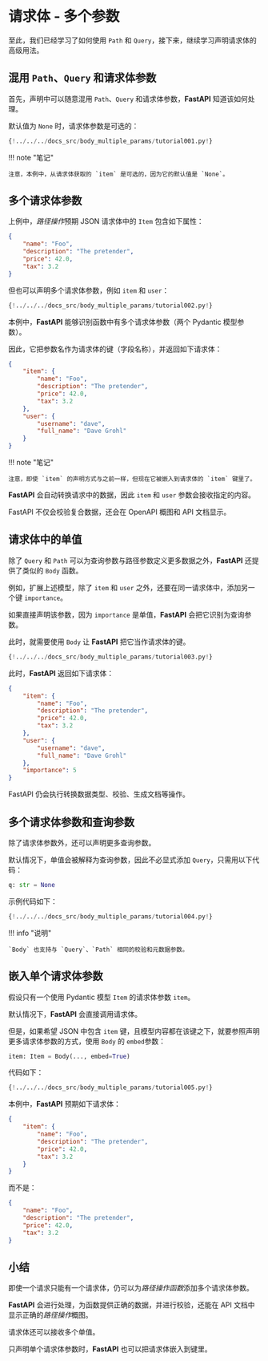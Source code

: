 # 请求体 - 多个参数

至此，我们已经学习了如何使用 `Path` 和 `Query`，接下来，继续学习声明请求体的高级用法。

## 混用 `Path`、`Query` 和请求体参数

首先，声明中可以随意混用 `Path`、`Query` 和请求体参数，**FastAPI** 知道该如何处理。

默认值为 `None` 时，请求体参数是可选的：

```Python hl_lines="19-21"
{!../../../docs_src/body_multiple_params/tutorial001.py!}
```

!!! note "笔记"

    注意，本例中，从请求体获取的 `item` 是可选的，因为它的默认值是 `None`。

## 多个请求体参数

上例中，*路径操作*预期 JSON 请求体中的 `Item` 包含如下属性：

```JSON
{
    "name": "Foo",
    "description": "The pretender",
    "price": 42.0,
    "tax": 3.2
}
```

但也可以声明多个请求体参数，例如 `item` 和 `user`：

```Python hl_lines="22"
{!../../../docs_src/body_multiple_params/tutorial002.py!}
```

本例中，**FastAPI** 能够识别函数中有多个请求体参数（两个 Pydantic 模型参数）。

因此，它把参数名作为请求体的键（字段名称），并返回如下请求体：

```JSON
{
    "item": {
        "name": "Foo",
        "description": "The pretender",
        "price": 42.0,
        "tax": 3.2
    },
    "user": {
        "username": "dave",
        "full_name": "Dave Grohl"
    }
}
```

!!! note "笔记"

    注意，即使 `item` 的声明方式与之前一样，但现在它被嵌入到请求体的 `item` 键里了。

**FastAPI** 会自动转换请求中的数据，因此 `item` 和 `user` 参数会接收指定的内容。

FastAPI 不仅会校验复合数据，还会在 OpenAPI 概图和 API 文档显示。

## 请求体中的单值

除了 `Query` 和 `Path` 可以为查询参数与路径参数定义更多数据之外，**FastAPI** 还提供了类似的 `Body` 函数。

例如，扩展上述模型，除了 `item` 和 `user` 之外，还要在同一请求体中，添加另一个键 `importance`。

如果直接声明该参数，因为 `importance` 是单值，**FastAPI** 会把它识别为查询参数。

此时，就需要使用 `Body` 让 **FastAPI** 把它当作请求体的键。


```Python hl_lines="23"
{!../../../docs_src/body_multiple_params/tutorial003.py!}
```

此时，**FastAPI** 返回如下请求体：


```JSON
{
    "item": {
        "name": "Foo",
        "description": "The pretender",
        "price": 42.0,
        "tax": 3.2
    },
    "user": {
        "username": "dave",
        "full_name": "Dave Grohl"
    },
    "importance": 5
}
```

FastAPI 仍会执行转换数据类型、校验、生成文档等操作。

## 多个请求体参数和查询参数

除了请求体参数外，还可以声明更多查询参数。

默认情况下，单值会被解释为查询参数，因此不必显式添加 `Query`，只需用以下代码：

```Python
q: str = None
```

示例代码如下：

```Python hl_lines="27"
{!../../../docs_src/body_multiple_params/tutorial004.py!}
```

!!! info "说明"

    `Body` 也支持与 `Query`、`Path` 相同的校验和元数据参数。


## 嵌入单个请求体参数

假设只有一个使用 Pydantic 模型 `Item` 的请求体参数 `item`。

默认情况下，**FastAPI** 会直接调用请求体。

但是，如果希望 JSON 中包含 `item` 键，且模型内容都在该键之下，就要参照声明更多请求体参数的方式，使用 `Body` 的 `embed`参数：

```Python
item: Item = Body(..., embed=True)
```

代码如下：

```Python hl_lines="17"
{!../../../docs_src/body_multiple_params/tutorial005.py!}
```

本例中，**FastAPI** 预期如下请求体：

```JSON hl_lines="2"
{
    "item": {
        "name": "Foo",
        "description": "The pretender",
        "price": 42.0,
        "tax": 3.2
    }
}
```

而不是：

```JSON
{
    "name": "Foo",
    "description": "The pretender",
    "price": 42.0,
    "tax": 3.2
}
```

## 小结

即使一个请求只能有一个请求体，仍可以为*路径操作函数*添加多个请求体参数。

**FastAPI** 会进行处理，为函数提供正确的数据，并进行校验，还能在 API 文档中显示正确的*路径操作*概图。

请求体还可以接收多个单值。

只声明单个请求体参数时，**FastAPI** 也可以把请求体嵌入到键里。

